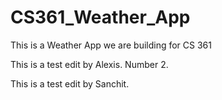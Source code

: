# CS361_Weather_App
This is a Weather App we are building for CS 361

This is a test edit by Alexis. Number 2.

This is a test edit by Sanchit.
